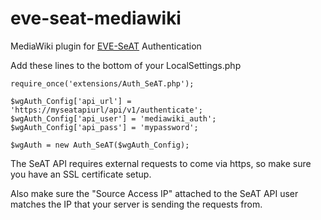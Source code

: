 # eve-seat-mediawiki

MediaWiki plugin for <a href="https://github.com/eve-seat/seat">EVE-SeAT</a> Authentication

Add these lines to the bottom of your LocalSettings.php

```
require_once('extensions/Auth_SeAT.php');
 
$wgAuth_Config['api_url'] = 'https://myseatapiurl/api/v1/authenticate';
$wgAuth_Config['api_user'] = 'mediawiki_auth';
$wgAuth_Config['api_pass'] = 'mypassword';

$wgAuth = new Auth_SeAT($wgAuth_Config);
```

The SeAT API requires external requests to come via https, so make sure you have an SSL certificate setup.

Also make sure the "Source Access IP" attached to the SeAT API user matches the IP that your server is sending the requests from.
